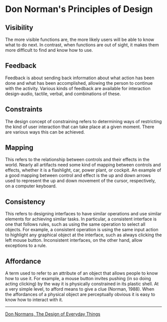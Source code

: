 # Don Norman's Principles of Design

## Visibility

The more visible functions are, the more likely users will be able to know what to do next. In contrast, when functions are out of sight, it makes them more difficult to find and know how to use.

## Feedback

Feedback is about sending back information about what action has been done and what has been accomplished, allowing the person to continue with the activity. Various kinds of feedback are available for interaction design-audio, tactile, verbal, and combinations of these.

## Constraints

The design concept of constraining refers to determining ways of restricting the kind of user interaction that can take place at a given moment. There are various ways this can be achieved.

## Mapping

This refers to the relationship between controls and their effects in the world. Nearly all artifacts need some kind of mapping between controls and effects, whether it is a flashlight, car, power plant, or cockpit. An example of a good mapping between control and effect is the up and down arrows used to represent the up and down movement of the cursor, respectively, on a computer keyboard.

## Consistency

This refers to designing interfaces to have similar operations and use similar elements for achieving similar tasks. In particular, a consistent interface is one that follows rules, such as using the same operation to select all objects. For example, a consistent operation is using the same input action to highlight any graphical object at the interface, such as always clicking the left mouse button. Inconsistent interfaces, on the other hand, allow exceptions to a rule.

## Affordance

A term used to refer to an attribute of an object that allows people to know how to use it. For example, a mouse button invites pushing (in so doing acting clicking) by the way it is physically constrained in its plastic shell. At a very simple level, to afford means to give a clue (Norman, 1988). When the affordances of a physical object are perceptually obvious it is easy to know how to interact with it.

---

[Don Normans, The Design of Everyday Things](http://www.amazon.com/Design-Everyday-Things-Donald-Norman/dp/0465067107)
